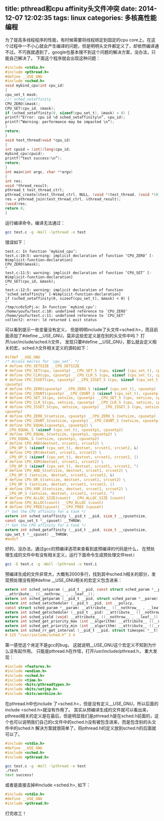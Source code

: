 title: pthread和cpu affinity头文件冲突
date: 2014-12-07 12:02:35
tags: linux
categories: 多核高性能编程
---
为了提高多线程程序的性能，有时候需要将线程绑定到固定的cpu core上。在这个过程中一不小心就会产生编译的问题，但是明明头文件都定义了，却依然编译通不过。不巧我就遇到了，google也基本搜不到这个问题的解决方案，没办法，只能自己解决了。
下面这个程序就会出现这种问题：
<!--more-->
``` c
#include <stdio.h>
#include <pthread.h>
#define __USE_GNU
#include <sched.h>
void mybind_cpu(int cpu_id)
{
cpu_set_t mask;
//! sched_setaffinity
CPU_ZERO(&mask);
CPU_SET(cpu_id, &mask);
if (sched_setaffinity(0, sizeof(cpu_set_t), &mask) < 0) {
printf(“Error: cpu id %d sched_setaffinity\n”, cpu_id);
printf(“Warning: performance may be impacted \n”);
}
return;
}
void test_thread(void *cpu_id)
{
int cpuid = (int)(long)cpu_id;
mybind_cpu(cpuid);
printf(“test success!\n”);
return;
}
int main(int argc, char **argv)
{
int res;
void *thread_result;
pthread_t test_thread_ctrl;
pthread_create(&test_thread_ctrl, NULL, (void *)test_thread, (void *)0);
res = pthread_join(test_thread_ctrl, &thread_result);
(void)res;
return 0;
}
```
运行编译命令，编译无法通过：
```bash
gcc test.c -g -Wall -lpthread -o test
```
错误如下：
```
test.c: In function ‘mybind_cpu’:
test.c:10:5: warning: implicit declaration of function ‘CPU_ZERO’ [-Wimplicit-function-declaration]
CPU_ZERO(&mask);
^
test.c:11:5: warning: implicit declaration of function ‘CPU_SET’ [-Wimplicit-function-declaration]
CPU_SET(cpu_id, &mask);
^
test.c:12:5: warning: implicit declaration of function ‘sched_setaffinity’ [-Wimplicit-function-declaration]
if (sched_setaffinity(0, sizeof(cpu_set_t), &mask) < 0) {
^
/tmp/cc0z5zPj.o: In function `mybind_cpu’:
/home/youfu/test.c:10: undefined reference to `CPU_ZERO’
/home/youfu/test.c:11: undefined reference to `CPU_SET’
collect2: error: ld returned 1 exit status
```
可以看到提示一些变量没有定义， 但是明明include了头文件<sched.h>，而且前面添加了#define __USE_GNU，莫非这些宏定义是在别的头文件中吗？
打开/usr/include/sched.h文件， 发现只要#define __USE_GNU，那么就会定义相关的宏，sched.h文件相关定义的源码如下：
``` c
#ifdef __USE_GNU
/* Access macros for `cpu_set’. */
# define CPU_SETSIZE __CPU_SETSIZE
# define CPU_SET(cpu, cpusetp) __CPU_SET_S (cpu, sizeof (cpu_set_t), cpusetp)
# define CPU_CLR(cpu, cpusetp) __CPU_CLR_S (cpu, sizeof (cpu_set_t), cpusetp)
# define CPU_ISSET(cpu, cpusetp) __CPU_ISSET_S (cpu, sizeof (cpu_set_t), \
cpusetp)
# define CPU_ZERO(cpusetp) __CPU_ZERO_S (sizeof (cpu_set_t), cpusetp)
# define CPU_COUNT(cpusetp) __CPU_COUNT_S (sizeof (cpu_set_t), cpusetp)
# define CPU_SET_S(cpu, setsize, cpusetp) __CPU_SET_S (cpu, setsize, cpusetp)
# define CPU_CLR_S(cpu, setsize, cpusetp) __CPU_CLR_S (cpu, setsize, cpusetp)
# define CPU_ISSET_S(cpu, setsize, cpusetp) __CPU_ISSET_S (cpu, setsize, \
cpusetp)
# define CPU_ZERO_S(setsize, cpusetp) __CPU_ZERO_S (setsize, cpusetp)
# define CPU_COUNT_S(setsize, cpusetp) __CPU_COUNT_S (setsize, cpusetp)
# define CPU_EQUAL(cpusetp1, cpusetp2) \
__CPU_EQUAL_S (sizeof (cpu_set_t), cpusetp1, cpusetp2)
# define CPU_EQUAL_S(setsize, cpusetp1, cpusetp2) \
__CPU_EQUAL_S (setsize, cpusetp1, cpusetp2)
# define CPU_AND(destset, srcset1, srcset2) \
__CPU_OP_S (sizeof (cpu_set_t), destset, srcset1, srcset2, &)
# define CPU_OR(destset, srcset1, srcset2) \
__CPU_OP_S (sizeof (cpu_set_t), destset, srcset1, srcset2, |)
# define CPU_XOR(destset, srcset1, srcset2) \
__CPU_OP_S (sizeof (cpu_set_t), destset, srcset1, srcset2, ^)
# define CPU_AND_S(setsize, destset, srcset1, srcset2) \
__CPU_OP_S (setsize, destset, srcset1, srcset2, &)
# define CPU_OR_S(setsize, destset, srcset1, srcset2) \
__CPU_OP_S (setsize, destset, srcset1, srcset2, |)
# define CPU_XOR_S(setsize, destset, srcset1, srcset2) \
__CPU_OP_S (setsize, destset, srcset1, srcset2, ^)
# define CPU_ALLOC_SIZE(count) __CPU_ALLOC_SIZE (count)
# define CPU_ALLOC(count) __CPU_ALLOC (count)
# define CPU_FREE(cpuset) __CPU_FREE (cpuset)
/* Set the CPU affinity for a task */
extern int sched_setaffinity (__pid_t __pid, size_t __cpusetsize,
const cpu_set_t *__cpuset) __THROW;
/* Get the CPU affinity for a task */
extern int sched_getaffinity (__pid_t __pid, size_t __cpusetsize,
cpu_set_t *__cpuset) __THROW;
#endif
```
好的，没办法，通过gcc的预编译选项来查看到底预编译的代码是什么， 在预处理生成的文件中有没有相关定义，运行下面命令生成预处理文件test.i
``` bash
gcc -E test.c -g -Wall -lpthread -o test.i
```
预编译生成的文件非常大，大概有2000多行，找到其中sched.h相关的部分，发现预处理没有把#define __USE_GNU相关的宏定义包含进来：
``` c
extern int sched_setparam (__pid_t __pid, const struct sched_param *__param)
__attribute__ ((__nothrow__ , __leaf__));
extern int sched_getparam (__pid_t __pid, struct sched_param *__param) __attribute__ ((__nothrow__ , __leaf__));
extern int sched_setscheduler (__pid_t __pid, int __policy,
const struct sched_param *__param) __attribute__ ((__nothrow__ , __leaf__));
extern int sched_getscheduler (__pid_t __pid) __attribute__ ((__nothrow__ , __leaf__));
extern int sched_yield (void) __attribute__ ((__nothrow__ , __leaf__));
extern int sched_get_priority_max (int __algorithm) __attribute__ ((__nothrow__ , __leaf__));
extern int sched_get_priority_min (int __algorithm) __attribute__ ((__nothrow__ , __leaf__));
extern int sched_rr_get_interval (__pid_t __pid, struct timespec *__t) __attribute__ ((__nothrow__ , __leaf__));
# 125 “/usr/include/sched.h” 3 4
```
第一感觉这个肯定不是gcc的bug， 这就说明__USE_GNU这个宏定义不知到为什么没有起作用。
只能是pthread.h在作怪，打开/usr/include/pthread.h， 重大发现：
``` c
#include <features.h>
#include <endian.h>
#include <sched.h>
#include <time.h>
#include <bits/pthreadtypes.h>
#include <bits/setjmp.h>
#include <bits/wordsize.h>
```
在pthread.h中也include 了<sched.h>，但是没有定义__USE_GNU，所以后面的include <sched.h>就没有作用了。
其实从预编译生成的文件就可以看出来， pthread相关的定义是在最后，但是明显我们是pthread.h是在sched.h前面的，这个也可以说明我们自己的c文件中的sched.h没有被包含进来，而是包含别的头文件中的sched.h
解决方案就很简单了，将pthread.h的定义放到sched.h的后面就可以了。
``` c
#include <stdio.h>
#define __USE_GNU
#include <sched.h>
#include <pthread.h>
```
``` bash
gcc test.c -g -Wall -lpthread -o test
./test
test success!
```
或者是直接去掉#include <sched.h>, 如下：
``` c
#include <stdio.h>
#define __USE_GNU
#include <pthread.h>
```
打完收工！
